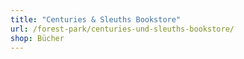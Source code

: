 ```yaml
---
title: "Centuries & Sleuths Bookstore"
url: /forest-park/centuries-und-sleuths-bookstore/
shop: Bücher
---
```


